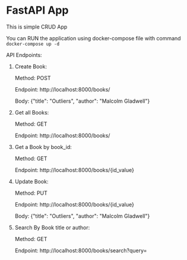 # FastAPI App
 
This is simple CRUD App 

You can RUN the application using docker-compose file with command ```docker-compose up -d```

API Endpoints:

1. Create Book: 

   Method: POST

   Endpoint: http://localhost:8000/books/

   Body: {"title": "Outliers", "author": "Malcolm Gladwell"}


2. Get all Books: 

   Method: GET

   Endpoint: http://localhost:8000/books/


3. Get a Book by book_id: 

   Method: GET

   Endpoint: http://localhost:8000/books/{id_value}


4. Update Book: 

   Method: PUT

   Endpoint: http://localhost:8000/books/{id_value}

   Body: {"title": "Outliers", "author": "Malcolm Gladwell"}


5. Search By Book title or author:

   Method: GET

   Endpoint: http://localhost:8000/books/search?query=


